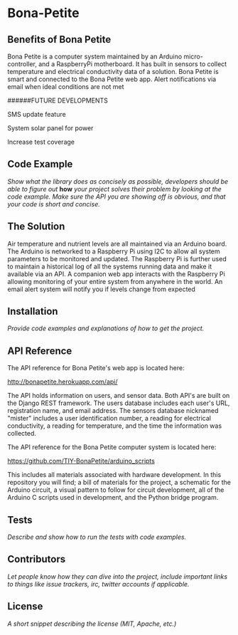 # Bona-Petite



## Benefits of Bona Petite

Bona Petite is a computer system maintained by an Arduino micro-controller, and a RaspberryPi motherboard. It has built in sensors to collect temperature and electrical conductivity data of a solution. Bona Petite is smart and connected to the Bona Petite web app. Alert notifications via email when ideal conditions are not met

######FUTURE DEVELOPMENTS

SMS update feature

System solar panel for power

Increase test coverage


## Code Example

*Show what the library does as concisely as possible, developers should be able to figure out* **how** *your project solves their problem by looking at the code example. Make sure the API you are showing off is obvious, and that your code is short and concise.*



## The Solution
Air temperature and nutrient levels are all maintained via an Arduino board. The Arduino is networked to a Raspberry Pi using I2C to allow all system parameters to be monitored and updated. The Raspberry Pi is further used to maintain a historical log of all the systems running data and make it available via an API. A companion web app interacts with the Raspberry Pi allowing monitoring of your entire system from anywhere in the world. An email alert system will notify you if levels change from expected



## Installation

*Provide code examples and explanations of how to get the project.*



## API Reference

The API reference for Bona Petite's web app is located here:

http://bonapetite.herokuapp.com/api/

The API holds information on users, and sensor data. Both API's are built on the Django REST framework. The users database includes each user's URL, registration name, and email address. The sensors database nicknamed "mister" includes a user identification number, a reading for electrical conductivity, a reading for temperature, and the time the information was collected.

The API reference for the Bona Petite computer system is located here:

https://github.com/TIY-BonaPetite/arduino_scripts

This includes all materials associated with hardware development. In this repository you will find; a bill of materials for the project, a schematic for the Arduino circuit, a visual pattern to follow for circuit development, all of the Arduino C scripts used in development, and the Python bridge program.



## Tests

*Describe and show how to run the tests with code examples.*



## Contributors

*Let people know how they can dive into the project, include important links to things like issue trackers, irc, twitter accounts if applicable.*



## License

*A short snippet describing the license (MIT, Apache, etc.)*
